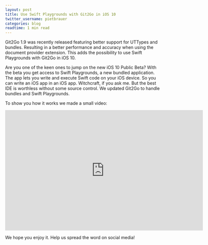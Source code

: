 ```yaml
---
layout: post
title: Use Swift Playgrounds with Git2Go in iOS 10
twitter_username: pietbrauer
categories: blog
readtime: 1 min read
---
```


Git2Go 1.9 was recently released featuring better support for UTTypes and bundles. Resulting in a better performance and accuracy when using the document provider extension. This adds the possibility to use Swift Playgrounds with Git2Go in iOS 10.


Are you one of the keen ones to jump on the new iOS 10 Public Beta? With the beta you get access to Swift Playgrounds, a new bundled application. The app lets you write and execute Swift code on your iOS device. So you can write an iOS app in an iOS app. Witchcraft, if you ask me. But the best IDE is worthless without some source control. We updated Git2Go to handle bundles and Swift Playgrounds.

To show you how it works we made a small video:

<iframe title="YouTube video player" class="youtube-player" type="text/html" 
width="640" height="390" src="https://www.youtube.com/embed/kG6GP49HsCc"
frameborder="0" allowFullScreen></iframe>

We hope you enjoy it. Help us spread the word on social media!


